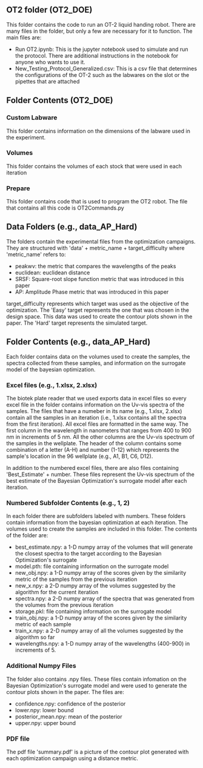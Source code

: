

## OT2 folder (OT2_DOE)

This folder contains the code to run an OT-2 liquid handing robot. There are many files in the folder, but only a few are necessary for it to function. The main files are:

- Run OT2.ipynb: This is the jupyter notebook used to simulate and run the protocol. There are additional instructions in the notebook for anyone who wants to use it. 
- New_Testing_Protocol_Generalized.csv: This is a csv file that determines the configurations of the OT-2 such as the labwares on the slot or the pipettes that are attached 
 
## Folder Contents (OT2_DOE)

### Custom Labware 
This folder contains information on the dimensions of the labware used in the experiment. 

### Volumes 
This folder contains the volumes of each stock that were used in each iteration 

### Prepare
This folder contains code that is used to program the OT2 robot. The file that contains all this code is OT2Commands.py
 

## Data Folders (e.g., data_AP_Hard)

The folders contain the experimental files from the optimization campaigns. They are structured with 'data' + metric_name + target_difficulty where 'metric_name' refers to:

- peakwv: the metric that compares the wavelengths of the peaks
- euclidean: euclidean distance 
- SRSF: Square-root slope function metric that was introduced in this paper 
- AP: Amplitude Phase metric that was introduced in this paper

target_difficulty represents which target was used as the objective of the optimization. The 'Easy' target represents the one that was chosen in the design space. This data was used to create the contour plots shown in the paper. The 'Hard' target represents the simulated target. 

## Folder Contents (e.g., data_AP_Hard)

Each folder contains data on the volumes used to create the samples, the spectra collected from these samples, and information on the surrogate model of the bayesian optimization. 


### Excel files (e.g., 1.xlsx, 2.xlsx)

The biotek plate reader that we used exports data in excel files so every excel file in the folder contains information on the Uv-vis spectra of the samples. The files that have a numeber in its name (e.g., 1.xlsx, 2.xlsx) contain all the samples in an iteration (i.e., 1.xlsx contains all the spectra from the first iteration). All excel files are formatted in the same way. The first column in the wavelength in nanometers that ranges from 400 to 900 nm in increments of 5 nm. All the other columns are the Uv-vis spectrum of the samples in the wellplate. The header of the column contains some combination of a letter (A-H) and number (1-12) which represents the sample's location in the 96 wellplate (e.g., A1, B1, C6, D12).  

In addition to the numbered excel files, there are also files containing 'Best_Estimate' + number. These files represent the Uv-vis spectrum of the best estimate of the Bayesian Optimization's surrogate model after each iteration. 


### Numbered Subfolder Contents (e.g., 1, 2) 

In each folder there are subfolders labeled with numbers. These folders contain information from the bayesian optimization at each iteration. The volumes used to create the samples are included in this folder. The contents of the folder are:

- best_estimate.npy: a 1-D numpy array of the volumes that will generate the closest spectra to the target according to the  Bayesian Optimization's surrogate
- model.pth: file containing information on the surrogate model 
- new_obj.npy: a 1-D numpy array of the scores given by the similarity metric of the samples from the previous iteration
- new_x.npy: a 2-D numpy array of the volumes suggested by the algorithm for the current iteration 
- spectra.npy: a 2-D numpy array of the spectra that was generated from the volumes from the previous iteration 
- storage.pkl: file containing information on the surrogate model 
- train_obj.npy: a 1-D numpy array of the scores given by the similarity metric of each sample 
- train_x.npy: a 2-D numpy array of all the volumes suggested by the algorithm so far
- wavelengths.npy: a 1-D numpy array of the wavelengths (400-900) in increments of 5. 

### Additional Numpy Files

The folder also contains .npy files. These files contain infomation on the Bayesian Optimization's surrogate model and were used to generate the contour plots shown in the paper. The files are:

- confidence.npy: confidence of the posterior 
- lower.npy: lower bound
- posterior_mean.npy: mean of the posterior 
- upper.npy: upper bound 

### PDF file

The pdf file 'summary.pdf' is a picture of the contour plot generated with each optimization campaign using a distance metric. 


